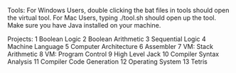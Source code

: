 Tools:
For Windows Users, double clicking the bat files in tools should open the virtual tool.
For Mac Users, typing ./tool.sh should open up the tool.
Make sure you have Java installed on your machine.

Projects:
1 Boolean Logic
2 Boolean Arithmetic
3 Sequential Logic
4 Machine Language
5 Computer Architecture
6 Assembler
7 VM: Stack Arithmetic
8 VM: Program Control
9 High Level Jack
10 Compiler Syntax Analysis
11 Compiler Code Generation
12 Operating System
13 Tetris